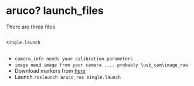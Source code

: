 # aruco? launch\_files

There are three files

```text

```

`single.launch`

```text

```

* `camera_info needs your calibration parameters`
* `image need image from your camera .... probably \usb_cam\image_raw`
* Download markers from [here](https://www.google.com/url?q=https://terpconnect.umd.edu/~jwelsh12/enes100/markergen.html&sa=D&source=hangouts&ust=1527022160359000&usg=AFQjCNHeeX8B02g09bn-HMjGZKdVxfNCKw)​
* Launch `roslaunch aruco_ros single.launch`

